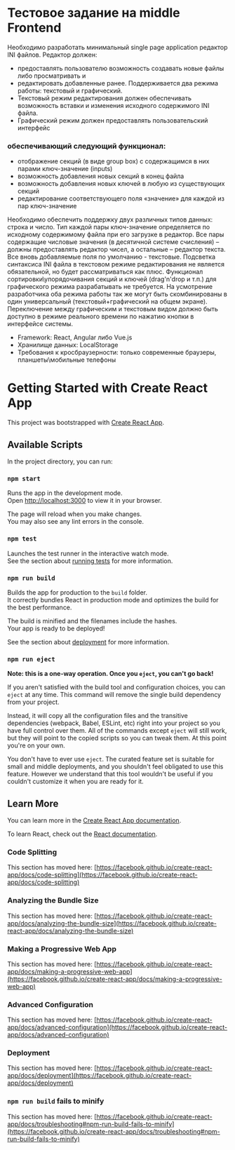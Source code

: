 # Тестовое задание на middle Frontend

Необходимо разработать минимальный single page application редактор INI файлов. Редактор должен: 
- предоставлять пользователю возможность создавать новые файлы либо просматривать и 
- редактировать добавленные ранее. 
Поддерживается два режима работы: текстовый и графический. 
- Текстовый режим редактирования должен обеспечивать возможность вставки и изменения исходного содержимого INI файла. 
- Графический режим должен предоставлять пользовательский интерфейс 
### обеспечивающий следующий функционал: 
- отображение секций (в виде group box) c содержащимся в них парами ключ-значение (inputs) 
- возможность добавления новых секций в конец файла 
- возможность добавления новых ключей в любую из существующих секций 
- редактирование соответствующего поля «значение» для каждой из пар ключ-значение

Необходимо обеспечить поддержку двух различных типов данных: строка и число. Тип каждой пары ключ-значение определяется по исходному содержимому файла при его загрузке в редактор. Все пары содержащие числовые значения (в десятичной системе счисления) – должны предоставлять редактор чисел, а остальные – редактор текста. Все вновь добавляемые поля по умолчанию - текстовые. 
Подсветка синтаксиса INI файла в текстовом режиме редактирования не является обязательной, но будет рассматриваться как плюс. Функционал сортировки\упорядочивания секций и ключей (drag'n'drop и т.п.) для графического режима разрабатывать не требуется. На усмотрение разработчика оба режима работы так же могут быть скомбинированы в один универсальный (текстовый+графический на общем экране). Переключение между графическим и текстовым видом должно быть доступно в режиме реального времени по нажатию кнопки в интерфейсе системы. 
- Framework: React, Angular либо Vue.js 
- Хранилище данных: LocalStorage 
- Требования к кросбраузерности: только современные браузеры, планшеты\мобильные телефоны 



# Getting Started with Create React App

This project was bootstrapped with [Create React App](https://github.com/facebook/create-react-app).

## Available Scripts

In the project directory, you can run:

### `npm start`

Runs the app in the development mode.\
Open [http://localhost:3000](http://localhost:3000) to view it in your browser.

The page will reload when you make changes.\
You may also see any lint errors in the console.

### `npm test`

Launches the test runner in the interactive watch mode.\
See the section about [running tests](https://facebook.github.io/create-react-app/docs/running-tests) for more information.

### `npm run build`

Builds the app for production to the `build` folder.\
It correctly bundles React in production mode and optimizes the build for the best performance.

The build is minified and the filenames include the hashes.\
Your app is ready to be deployed!

See the section about [deployment](https://facebook.github.io/create-react-app/docs/deployment) for more information.

### `npm run eject`

**Note: this is a one-way operation. Once you `eject`, you can't go back!**

If you aren't satisfied with the build tool and configuration choices, you can `eject` at any time. This command will remove the single build dependency from your project.

Instead, it will copy all the configuration files and the transitive dependencies (webpack, Babel, ESLint, etc) right into your project so you have full control over them. All of the commands except `eject` will still work, but they will point to the copied scripts so you can tweak them. At this point you're on your own.

You don't have to ever use `eject`. The curated feature set is suitable for small and middle deployments, and you shouldn't feel obligated to use this feature. However we understand that this tool wouldn't be useful if you couldn't customize it when you are ready for it.

## Learn More

You can learn more in the [Create React App documentation](https://facebook.github.io/create-react-app/docs/getting-started).

To learn React, check out the [React documentation](https://reactjs.org/).

### Code Splitting

This section has moved here: [https://facebook.github.io/create-react-app/docs/code-splitting](https://facebook.github.io/create-react-app/docs/code-splitting)

### Analyzing the Bundle Size

This section has moved here: [https://facebook.github.io/create-react-app/docs/analyzing-the-bundle-size](https://facebook.github.io/create-react-app/docs/analyzing-the-bundle-size)

### Making a Progressive Web App

This section has moved here: [https://facebook.github.io/create-react-app/docs/making-a-progressive-web-app](https://facebook.github.io/create-react-app/docs/making-a-progressive-web-app)

### Advanced Configuration

This section has moved here: [https://facebook.github.io/create-react-app/docs/advanced-configuration](https://facebook.github.io/create-react-app/docs/advanced-configuration)

### Deployment

This section has moved here: [https://facebook.github.io/create-react-app/docs/deployment](https://facebook.github.io/create-react-app/docs/deployment)

### `npm run build` fails to minify

This section has moved here: [https://facebook.github.io/create-react-app/docs/troubleshooting#npm-run-build-fails-to-minify](https://facebook.github.io/create-react-app/docs/troubleshooting#npm-run-build-fails-to-minify)
